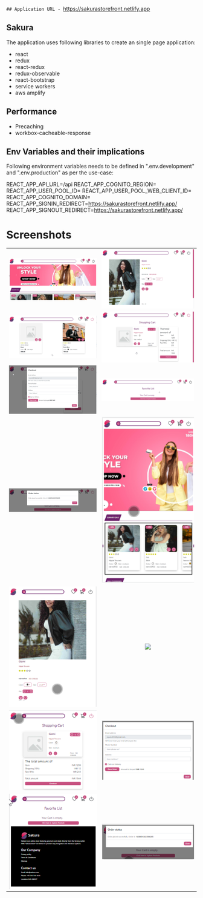 `## Application URL - `https://sakurastorefront.netlify.app

## Sakura

The application uses following libraries to create an single page application:

- react
- redux
- react-redux
- redux-observable
- react-bootstrap
- service workers
- aws amplify

## Performance

- Precaching
- workbox-cacheable-response

## Env Variables and their implications

Following environment variables needs to be defined in ".env.development" and ".env.production" as per the use-case:

REACT_APP_API_URL=/api
REACT_APP_COGNITO_REGION=
REACT_APP_USER_POOL_ID=
REACT_APP_USER_POOL_WEB_CLIENT_ID=
REACT_APP_COGNITO_DOMAIN=
REACT_APP_SIGNIN_REDIRECT=https://sakurastorefront.netlify.app/
REACT_APP_SIGNOUT_REDIRECT=https://sakurastorefront.netlify.app/

# Screenshots

|                                 |                                 |
| :-----------------------------: | :-----------------------------: |
|   ![](snapshots/home-web.png)   |   ![](snapshots/pdp-web.png)    |
|  ![](snapshots/search-web.png)  |   ![](snapshots/cart-web.png)   |
| ![](snapshots/checkout-web.png) |   ![](snapshots/fav-web.png)    |
| ![](snapshots/success-web.png)  |   ![](snapshots/home-mobile.png)   |
|   ![](snapshots/pdp-mobile.png)    |  ![](snapshots/search-mobile.png)  |
|   ![](snapshots/cart-mobile.png)   | ![](snapshots/checkout-mobile.png) |
|   ![](snapshots/fav-mobile.png)    | ![](snapshots/success-mobile.png)  |

